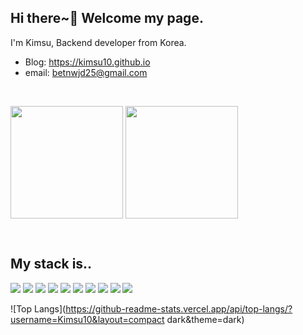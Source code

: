 ## Hi there~👋 Welcome my page.
I'm Kimsu, Backend developer from Korea.

- Blog: <https://kimsu10.github.io>
- email: betnwjd25@gmail.com

</br>

<a href="https://github.com/Kimsu10"><img align="center" style="height:180px" src="https://github-readme-stats.vercel.app/api?username=Kimsu10&show_icons=true&theme=slateorange"></a>
<a href="https://github.com/Kimsu10"><img align="center" style="height:180px" src="https://github-readme-stats.vercel.app/api/top-langs/?username=Kimsu10&layout=compact&theme=nord&hide_border=true" /></a> 

</br>

## My stack is..
![](https://img.shields.io/badge/-Html5-%23E34F26?style=flat&logo=HTML5&logoColor=white)
![](https://img.shields.io/badge/-CSS-blue?style=flat&logo=CSS3&logoColor=white)
![](https://img.shields.io/badge/-JavaScript-yellow?style=flat&logo=JavaScript&logoColor=white)
![](https://img.shields.io/badge/-NodeJs-339933?style=flat&logo=Node.js&logoColor=white)
![](https://img.shields.io/badge/-MySQL-4479A1?style=flat&logo=MySQL&logoColor=white)
![](https://img.shields.io/badge/-MongoDB-47A248?style=flat&logo=MongoDB&logoColor=white)
![](https://img.shields.io/badge/-Git-orange?style=flat&logo=Git&logoColor=white)
![](https://img.shields.io/badge/-GitHub-black?style=flat&logo=GitHub&logoColor=white)
![](https://img.shields.io/badge/-TypeScript-3178C6?style=flat&logo=TypeScript&logoColor=white)
![](https://img.shields.io/badge/-NestJs-E0234E?style=flat&logo=GitHub&logoColor=white)

![Top Langs](https://github-readme-stats.vercel.app/api/top-langs/?username=Kimsu10&layout=compact dark&theme=dark)

<!--
**Kimsu10/Kimsu10** is a ✨ _special_ ✨ repository because its `README.md` (this file) appears on your GitHub profile.

Here are some ideas to get you started:

- 🔭 I’m currently working on ...
- 🌱 I’m currently learning ...
- 👯 I’m looking to collaborate on ...
- 🤔 I’m looking for help with ...
- 💬 Ask me about ...
- 📫 How to reach me: ...
- 😄 Pronouns: ...
- ⚡ Fun fact: ...

![Anurag's GitHub stats](https://github-readme-stats.vercel.app/api?username=Kimsu10&show_icons=true&theme=slateorange)
-->

